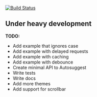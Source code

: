[![Build Status][status-image]][status-url]

## Under heavy development

**TODO:**

* Add example that ignores case
* Add example with delayed requests
* Add example with caching
* Add example with debounce
* Create minimal API to Autosuggest
* Write tests
* Write docs
* Add more themes
* Add support for scrollbar

[status-image]: https://img.shields.io/codeship/41810250-aa07-0132-fbf4-4e62e8945e03/3.0.svg
[status-url]: https://codeship.com/projects/67868
